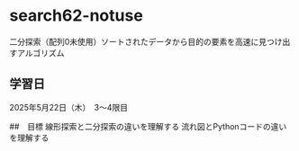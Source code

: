 # search62-notuse
二分探索（配列0未使用）ソートされたデータから目的の要素を高速に見つけ出すアルゴリズム

## 学習日
2025年5月22日（木）　3～4限目

##　目標
線形探索と二分探索の違いを理解する
流れ図とPythonコードの違いを理解する